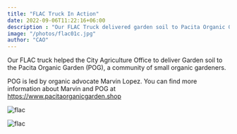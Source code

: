```yaml
---
title: "FLAC Truck In Action"
date: 2022-09-06T11:22:16+06:00
description : "Our FLAC Truck delivered garden soil to Pacita Organic Garden"
image: "/photos/flac01c.jpg"
author: "CAO"
---
```




Our FLAC truck helped the City Agriculture Office to deliver Garden soil to the Pacita Organic Garden (POG), a community of small organic gardeners. 

POG is led by organic advocate Marvin Lopez. You can find more information about Marvin and POG at https://www.pacitaorganicgarden.shop


![flac](/photos/flac01b.jpg)

![flac](/photos/flac01c.jpg)